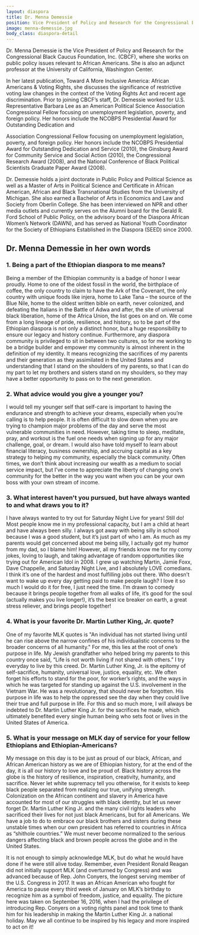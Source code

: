 ```yaml
---
layout: diaspora
title: Dr. Menna Demessie
position: Vice President of Policy and Research for the Congressional Black Caucus Foundation, Inc. (CBCF)
image: menna-demessie.jpg
body_class: diaspora-detail
---
```

Dr. Menna Demessie is the Vice President of Policy and Research for the Congressional Black Caucus Foundation, Inc. (CBCF), where she works on public policy issues relevant to African Americans. She is also an adjunct professor at the University of California, Washington Center.

In her latest publication, Toward A More Inclusive America: African Americans & Voting Rights, she discusses the significance of restrictive voting law changes in the context of the Voting Rights Act and recent age discrimination.
Prior to joining CBCF’s staff, Dr. Demessie worked for U.S. Representative Barbara Lee as an American Political Science Association Congressional Fellow focusing on unemployment legislation, poverty, and foreign policy. Her honors include the NCOBPS Presidential Award for Outstanding Dedication and

Association Congressional Fellow focusing on unemployment legislation, poverty, and foreign policy. Her honors include the NCOBPS Presidential Award for Outstanding Dedication and Service (2010), the Ginsburg Award for Community Service and Social Action (2010), the Congressional Research Award (2008), and the National Conference of Black Political Scientists Graduate Paper Award (2008).

Dr. Demessie holds a joint doctorate in Public Policy and Political Science as well as a Master of Arts in Political Science and Certificate in African American, African and Black Transnational Studies from the University of Michigan. She also earned a Bachelor of Arts in Economics and Law and Society from Oberlin College. She has been interviewed on NPR and other media outlets and currently serves on the Alumni board for the Gerald R. Ford School of Public Policy, on the advisory board of the Diaspora African Women’s Network (DAWN), and has served as National Youth Coordinator for the Society of Ethiopians Established in the Diaspora (SEED) since 2000.
 

## Dr. Menna Demessie in her own words

### 1. Being a part of the Ethiopian diaspora to me means?

Being a member of the Ethiopian community is a badge of honor I wear proudly. Home to one of the oldest fossil in the world, the birthplace of coffee, the only country to claim to have the Ark of the Covenant, the only country with unique foods like injera, home to Lake Tana – the source of the Blue Nile, home to the oldest written bible on earth, never colonized, and defeating the Italians in the Battle of Adwa and after, the site of universal black liberation, home of the Africa Union, the list goes on and on. We come from a long lineage of pride, resilience, and history, so to be part of the Ethiopian diaspora is not only a distinct honor, but a huge responsibility to ensure our legacy and history continue. Furthermore, any diaspora community is privileged to sit in between two cultures, so for me working to be a bridge builder and empower my community is almost inherent in the definition of my identity. It means recognizing the sacrifices of my parents and their generation as they assimilated in the United States and understanding that I stand on the shoulders of my parents, so that I can do my part to let my brothers and sisters stand on my shoulders, so they may have a better opportunity to pass on to the next generation.

### 2. What advice would you give a younger you?

I would tell my younger self that self-care is important to having the endurance and strength to achieve your dreams, especially when you’re calling is to help people. It is often difficult to slow down when you are trying to champion major problems of the day and serve the most vulnerable communities in need. However, taking time to sleep, meditate, pray, and workout is the fuel one needs when signing up for any major challenge, goal, or dream. I would also have told myself to learn about financial literacy, business ownership, and accruing capital as a key strategy to helping my community, especially the black community. Often times, we don’t think about increasing our wealth as a medium to social service impact, but I’ve come to appreciate the liberty of changing one’s community for the better in the way you want when you can be your own boss with your own stream of income.  


### 3. What interest haven't you pursued, but have always wanted to and what draws you to it?

I have always wanted to try out for Saturday Night Live for years! Still do! Most people know me in my professional capacity, but I am a child at heart and have always been silly. I always got away with being silly in school because I was a good student, but it’s just part of who I am. As much as my parents would get concerned about me being silly, I actually got my humor from my dad, so I blame him! However, all my friends know me for my corny jokes, loving to laugh, and taking advantage of random opportunities like trying out for American Idol in 2008. I grew up watching Martin, Jamie Foxx, Dave Chappelle, and Saturday Night Live, and I absolutely LOVE comedians. I think it’s one of the hardest and most fulfilling jobs out there. Who doesn’t want to wake up every day getting paid to make people laugh? I love it so much I would do it for free, I just need the time. I’m drawn to comedy because it brings people together from all walks of life, it’s good for the soul (actually makes you live longer!), it’s the best ice breaker on earth, a great stress reliever, and brings people together!

### 4. What is your favorite Dr. Martin Luther King, Jr. quote? 

One of my favorite MLK quotes is "An individual has not started living until he can rise above the narrow confines of his individualistic concerns to the broader concerns of all humanity." For me, this lies at the root of one’s purpose in life. My Jewish grandfather who helped bring my parents to this country once said, “Life is not worth living if not shared with others.” I try everyday to live by this creed. Dr. Martin Luther King, Jr. is the epitomy of self-sacrifice, humanity, universal love, justice, equality, etc. We often forget his efforts to stand for the poor, for worker’s rights, and the ways in which he was targeted for standing up against the U.S. involvement in the Vietnam War. He was a revolutionary, that should never be forgotten. His purpose in life was to help the oppressed see the day when they could live their true and full purpose in life. For this and so much more, I will always be indebted to Dr. Martin Luther King Jr. for the sacrifices he made, which ultimately benefited every single human being who sets foot or lives in the United States of America.


### 5. What is your message on MLK day of service for your fellow Ethiopians and Ethiopian-Americans?

My message on this day is to be just as proud of our black, African, and African American history as we are of Ethiopian history, for at the end of the day, it is all our history to love and be proud of. Black history across the globe is the history of resilience, inspiration, creativity, humanity, and sacrifice. Never let white supremacy tell you otherwise, for it exists to keep black people separated from realizing our true, unifying strength. Colonization on the African continent and slavery in America have accounted for most of our struggles with black identity, but let us never forget Dr. Martin Luther King Jr. and the many civil rights leaders who sacrificed their lives for not just black Americans, but for all Americans. We have a job to do to embrace our black brothers and sisters during these unstable times when our own president has referred to countries in Africa as “shithole countries.” We must never become normalized to the serious dangers affecting black and brown people across the globe and in the United States. 

It is not enough to simply acknowledge MLK, but do what he would have done if he were still alive today. Remember, even President Ronald Reagan did not initially support MLK (and overturned by Congress) and was advanced because of Rep. John Conyers, the longest serving member of the U.S. Congress in 2017. It was an African American who fought for America to pause every third week of January on MLK’s birthday to recognize him as a symbol of freedom, justice, and equality. The picture here was taken on September 16, 2016, when I had the privilege of introducing Rep. Conyers on a voting rights panel and took time to thank him for his leadership in making the Martin Luther King Jr. a national holiday. May we all continue to be inspired by his legacy and more inspired to act on it! 
